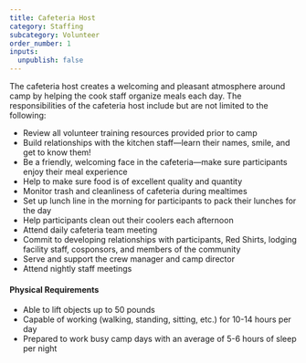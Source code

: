 ```yaml
---
title: Cafeteria Host
category: Staffing
subcategory: Volunteer
order_number: 1
inputs:
  unpublish: false
---
```

The cafeteria host creates a welcoming and pleasant atmosphere around camp by helping the cook staff organize meals each day. The responsibilities of the cafeteria host include but are not limited to the following:

- Review all volunteer training resources provided prior to camp
- Build relationships with the kitchen staff—learn their names, smile, and get to know them!
- Be a friendly, welcoming face in the cafeteria—make sure participants enjoy their meal experience
- Help to make sure food is of excellent quality and quantity
- Monitor trash and cleanliness of cafeteria during mealtimes
- Set up lunch line in the morning for participants to pack their lunches for the day
- Help participants clean out their coolers each afternoon
- Attend daily cafeteria team meeting
- Commit to developing relationships with participants, Red Shirts, lodging facility staff, cosponsors, and members of the community
- Serve and support the crew manager and camp director
- Attend nightly staff meetings

#### Physical Requirements
- Able to lift objects up to 50 pounds
- Capable of working (walking, standing, sitting, etc.) for 10-14 hours per day
- Prepared to work busy camp days with an average of 5-6 hours of sleep per night

